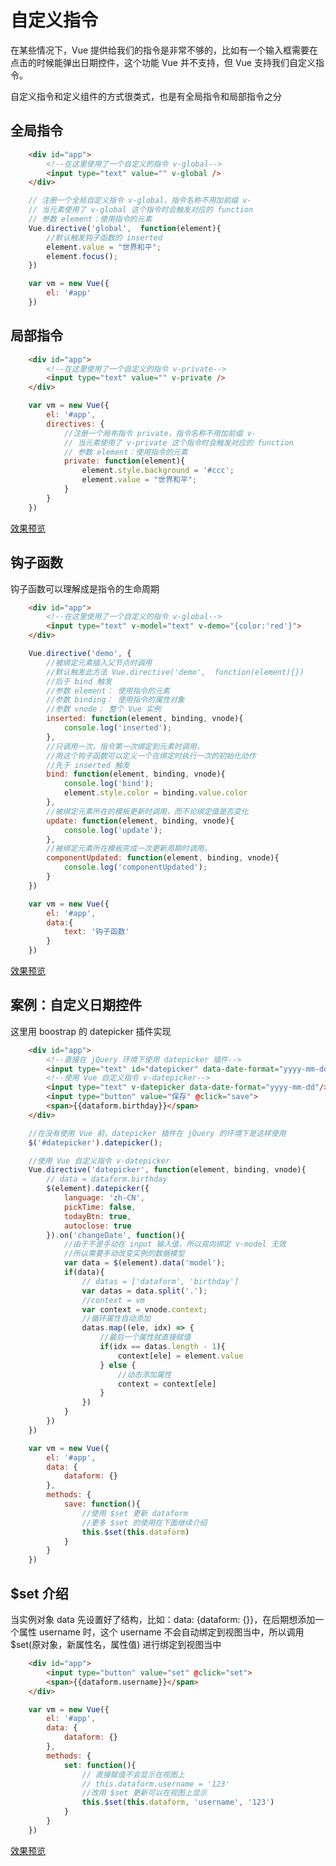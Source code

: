 # 自定义指令
在某些情况下，Vue 提供给我们的指令是非常不够的，比如有一个输入框需要在点击的时候能弹出日期控件，这个功能 Vue 并不支持，但 Vue 支持我们自定义指令。

自定义指令和定义组件的方式很类式，也是有全局指令和局部指令之分

## 全局指令
```html
    <div id="app">
        <!--在这里使用了一个自定义的指令 v-global-->
        <input type="text" value="" v-global />
    </div>
```
```javascript
    // 注册一个全局自定义指令 v-global，指令名称不用加前缀 v-
    // 当元素使用了 v-global 这个指令时会触发对应的 function
    // 参数 element：使用指令的元素
    Vue.directive('global',  function(element){
        //默认触发钩子函数的 inserted
        element.value = "世界和平";
        element.focus();
    })

    var vm = new Vue({
        el: '#app'
    })
```

## 局部指令
```html
    <div id="app">
        <!--在这里使用了一个自定义的指令 v-private-->
        <input type="text" value="" v-private />
    </div>
```
```javascript
    var vm = new Vue({
        el: '#app',
        directives: {
            //注册一个局布指令 private，指令名称不用加前缀 v-
            // 当元素使用了 v-private 这个指令时会触发对应的 function
            // 参数 element：使用指令的元素
            private: function(element){
                element.style.background = '#ccc';
                element.value = "世界和平";
            }
        }
    })
```
[效果预览](https://github.com/CoyleCyq/Learning-notes/tree/master/Vue/VueBasic/Directive/directive.html)

## 钩子函数
钩子函数可以理解成是指令的生命周期
```html
    <div id="app">
        <!--在这里使用了一个自定义的指令 v-global-->
        <input type="text" v-model="text" v-demo="{color:'red'}">
    </div>
```
```javascript
    Vue.directive('demo', {
        //被绑定元素插入父节点时调用
        //默认触发此方法 Vue.directive('demo',  function(element){})
        //后于 bind 触发 
        //参数 element： 使用指令的元素
        //参数 binding： 使用指令的属性对象
        //参数 vnode： 整个 Vue 实例
        inserted: function(element, binding, vnode){
            console.log('inserted');
        },
        //只调用一次，指令第一次绑定到元素时调用，
        //用这个钩子函数可以定义一个在绑定时执行一次的初始化动作
        //先于 inserted 触发
        bind: function(element, binding, vnode){
            console.log('bind');
            element.style.color = binding.value.color
        },
        //被绑定元素所在的模板更新时调用，而不论绑定值是否变化
        update: function(element, binding, vnode){
            console.log('update');
        },
        //被绑定元素所在模板完成一次更新周期时调用。
        componentUpdated: function(element, binding, vnode){
            console.log('componentUpdated');
        }
    })

    var vm = new Vue({
        el: '#app',
        data:{
            text: '钩子函数'
        }
    })
```
[效果预览](https://github.com/CoyleCyq/Learning-notes/tree/master/Vue/VueBasic/Directive/hook.html)

## 案例：自定义日期控件
这里用 boostrap 的 datepicker 插件实现
```html
    <div id="app">
        <!--直接在 jQuery 环境下使用 datepicker 插件-->
        <input type="text" id="datepicker" data-date-format="yyyy-mm-dd"/>
        <!--使用 Vue 自定义指令 v-datepicker-->
        <input type="text" v-datepicker data-date-format="yyyy-mm-dd"/>
        <input type="button" value="保存" @click="save">
        <span>{{dataform.birthday}}</span>
    </div>
```
```javascript
    //在没有使用 Vue 前，datepicker 插件在 jQuery 的环境下是这样使用
    $('#datepicker').datepicker();

    //使用 Vue 自定义指令 v-datepicker
    Vue.directive('datepicker', function(element, binding, vnode){
        // data = dataform.birthday
        $(element).datepicker({
            language: 'zh-CN',
            pickTime: false,
            todayBtn: true,
            autoclose: true
        }).on('changeDate', function(){
            //由于不是手动在 input 输入值，所以双向绑定 v-model 无效
            //所以需要手动改变实例的数据模型
            var data = $(element).data('model');
            if(data){
                // datas = ['dataform', 'birthday']
                var datas = data.split('.');
                //context = vm
                var context = vnode.context;
                //循环属性自动添加
                datas.map((ele, idx) => {
                    //最后一个属性就直接赋值
                    if(idx == datas.length - 1){
                        context[ele] = element.value
                    } else {
                        //动态添加属性
                        context = context[ele]
                    }
                })
            }
        })
    })

    var vm = new Vue({
        el: '#app',
        data: {
            dataform: {}
        },
        methods: {
            save: function(){
                //使用 $set 更新 dataform
                //更多 $set 的使用在下面继续介绍
                this.$set(this.dataform)
            }
        }
    })
```

## $set 介绍
当实例对象 data 先设置好了结构，比如：data: {dataform: {}}，在后期想添加一个属性 username 时，这个 username 不会自动绑定到视图当中，所以调用 $set(原对象，新属性名，属性值) 进行绑定到视图当中
```html
    <div id="app">
        <input type="button" value="set" @click="set">
        <span>{{dataform.username}}</span>
    </div>
```
```javascript
    var vm = new Vue({
        el: '#app',
        data: {
            dataform: {}
        },
        methods: {
            set: function(){
                // 直接赋值不会显示在视图上
                // this.dataform.username = '123'
                //改用 $set 更新可以在视图上显示
                this.$set(this.dataform, 'username', '123')
            }
        }
    })
```
[效果预览](https://github.com/CoyleCyq/Learning-notes/tree/master/Vue/VueBasic/Directive/datepicker.html)